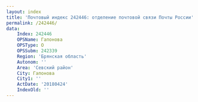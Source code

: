 ```yaml
---
layout: index
title: 'Почтовый индекс 242446: отделение почтовой связи Почты России'
permalink: /242446/
data:
    Index: 242446
    OPSName: Гапонова
    OPSType: О
    OPSSubm: 242339
    Region: 'Брянская область'
    Autonom: ''
    Area: 'Севский район'
    City: Гапонова
    City1: ''
    ActDate: '20180424'
    IndexOld: ''
---
```

